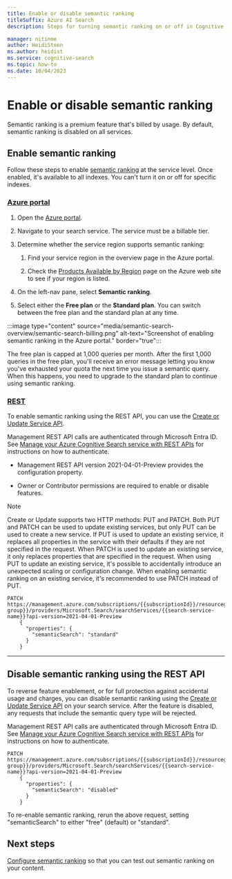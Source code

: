 ```yaml
---
title: Enable or disable semantic ranking
titleSuffix: Azure AI Search
description: Steps for turning semantic ranking on or off in Cognitive Search.

manager: nitinme
author: HeidiSteen
ms.author: heidist
ms.service: cognitive-search
ms.topic: how-to
ms.date: 10/04/2023
---
```


# Enable or disable semantic ranking

Semantic ranking is a premium feature that's billed by usage. By default, semantic ranking is disabled on all services. 

## Enable semantic ranking

Follow these steps to enable [semantic ranking](semantic-search-overview.md) at the service level. Once enabled, it's available to all indexes. You can't turn it on or off for specific indexes.

### [**Azure portal**](#tab/enable-portal)

1. Open the [Azure portal](https://portal.azure.com).

1. Navigate to your search service. The service must be a billable tier.

1. Determine whether the service region supports semantic ranking:

   1. Find your service region in the overview page in the Azure portal.

   1. Check the [Products Available by Region](https://azure.microsoft.com/global-infrastructure/services/?products=search) page on the Azure web site to see if your region is listed.

1. On the left-nav pane, select **Semantic ranking**.

1. Select either the **Free plan** or the **Standard plan**. You can switch between the free plan and the standard plan at any time.

:::image type="content" source="media/semantic-search-overview/semantic-search-billing.png" alt-text="Screenshot of enabling semantic ranking in the Azure portal." border="true":::

The free plan is capped at 1,000 queries per month. After the first 1,000 queries in the free plan, you'll receive an error message letting you know you've exhausted your quota the next time you issue a semantic query. When this happens, you need to upgrade to the standard plan to continue using semantic ranking.

### [**REST**](#tab/enable-rest)

To enable semantic ranking using the REST API, you can use the [Create or Update Service API](/rest/api/searchmanagement/2021-04-01-preview/services/create-or-update#searchsemanticsearch).

Management REST API calls are authenticated through Microsoft Entra ID. See [Manage your Azure Cognitive Search service with REST APIs](search-manage-rest.md) for instructions on how to authenticate.

* Management REST API version 2021-04-01-Preview provides the configuration property.

* Owner or Contributor permissions are required to enable or disable features. 

> [!NOTE]
> Create or Update supports two HTTP methods: PUT and PATCH. Both PUT and PATCH can be used to update existing services, but only PUT can be used to create a new service. If PUT is used to update an existing service, it replaces all properties in the service with their defaults if they are not specified in the request. When PATCH is used to update an existing service, it only replaces properties that are specified in the request. When using PUT to update an existing service, it's possible to accidentally introduce an unexpected scaling or configuration change. When enabling semantic ranking on an existing service, it's recommended to use PATCH instead of PUT.

```http
PATCH https://management.azure.com/subscriptions/{{subscriptionId}}/resourcegroups/{{resource-group}}/providers/Microsoft.Search/searchServices/{{search-service-name}}?api-version=2021-04-01-Preview
    {
      "properties": {
        "semanticSearch": "standard"
      }
    }
```

---

## Disable semantic ranking using the REST API

To reverse feature enablement, or for full protection against accidental usage and charges, you can disable semantic ranking using the [Create or Update Service API](/rest/api/searchmanagement/2021-04-01-preview/services/create-or-update#searchsemanticsearch) on your search service. After the feature is disabled, any requests that include the semantic query type will be rejected.

Management REST API calls are authenticated through Microsoft Entra ID. See [Manage your Azure Cognitive Search service with REST APIs](search-manage-rest.md) for instructions on how to authenticate.

```http
PATCH https://management.azure.com/subscriptions/{{subscriptionId}}/resourcegroups/{{resource-group}}/providers/Microsoft.Search/searchServices/{{search-service-name}}?api-version=2021-04-01-Preview
    {
      "properties": {
        "semanticSearch": "disabled"
      }
    }
```

To re-enable semantic ranking, rerun the above request, setting "semanticSearch" to either "free" (default) or "standard".

## Next steps

[Configure semantic ranking](semantic-how-to-query-request.md) so that you can test out semantic ranking on your content.

